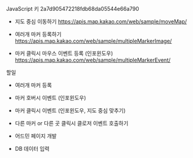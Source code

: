 JavaScript 키 2a7d905472218fdb68da05544e66a790

- 지도 중심 이동하기
  https://apis.map.kakao.com/web/sample/moveMap/

- 여러개 마커 등록하기
  https://apis.map.kakao.com/web/sample/multipleMarkerImage/

- 마커 클릭시 마우스 이벤트 등록 (인포윈도우)
  https://apis.map.kakao.com/web/sample/multipleMarkerEvent/

할일

- 여러개 마커 등록
- 마커 호버시 이벤트 (인포윈도우)
- 마커 클릭시 이벤트 (인포윈도우, 지도 중심 맞추기)
- 다른 마커 or 다른 곳 클릭시 클로저 이벤트 호출하기

- 어드민 페이지 개발
- DB 데이터 입력

